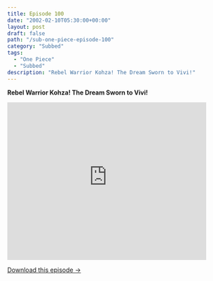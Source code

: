 ```yaml
---
title: Episode 100
date: "2002-02-10T05:30:00+00:00"
layout: post
draft: false
path: "/sub-one-piece-episode-100"
category: "Subbed"
tags:
  - "One Piece"
  - "Subbed"
description: "Rebel Warrior Kohza! The Dream Sworn to Vivi!"
---
```


**Rebel Warrior Kohza! The Dream Sworn to Vivi!**

<iframe width="640" height="360" src="https://www.rapidvideo.com/e/FX3CPTA59F" frameborder="0" marginwidth=0 marginheight=0 scrolling=no allowfullscreen style="max-width:90%;"></iframe>

<a href="http://ouo.io/qs/eCodkFEQ?s=https://www.rapidvideo.com/d/FX3CPTA59F" class="styled_a">Download this episode →</a>

